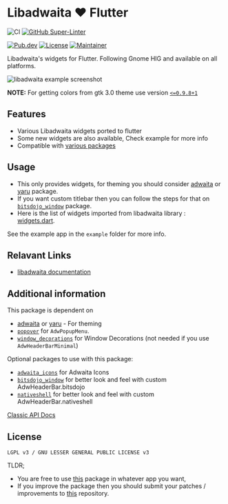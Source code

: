 # Libadwaita ❤️ Flutter

![CI](https://github.com/gtk-flutter/libadwaita/actions/workflows/ci.yml/badge.svg)
[![GitHub Super-Linter](https://github.com/gtk-flutter/adwaita/workflows/Lint%20Code%20Base/badge.svg)](https://github.com/marketplace/actions/super-linter)

[![Pub.dev](https://img.shields.io/pub/v/libadwaita.svg)](https://pub.dev/packages/libadwaita)
[![License](https://img.shields.io/github/license/gtk-flutter/libadwaita?color=indigo)](LICENSE)
[![Maintainer](https://img.shields.io/badge/Maintainer-prateekmedia-informational)](https://github.com/prateekmedia)

Libadwaita's widgets for Flutter. Following Gnome HIG and available on all platforms.

![libadwaita example screenshot](https://user-images.githubusercontent.com/41370460/146646064-09e10e32-8635-43ed-bd9c-0ed191d30a97.png)

**NOTE:** For getting colors from gtk 3.0 theme use version [`<=0.9.8+1`](https://pub.dev/packages/gtk/versions/0.9.8+1)

## Features

- Various Libadwaita widgets ported to flutter
- Some new widgets are also available, Check example for more info
- Compatible with [various packages](#additional-information)

## Usage

- This only provides widgets, for theming you should consider [adwaita](https://pub.dev/packages/adwaita) or [yaru](https://github.com/ubuntu/yaru.dart) package.
- If you want custom titlebar then you can follow the steps for that on [`bitsdojo_window`](https://pub.dev/packages/bitsdojo_window) package.
- Here is the list of widgets imported from libadwaita library : [widgets.dart](https://github.com/gtk-flutter/libadwaita/blob/main/lib/src/widgets/widgets.dart).

See the example app in the `example` folder for more info.

## Relavant Links
- [libadwaita documentation](https://gnome.pages.gitlab.gnome.org/libadwaita/doc/main/index.html#classes)


## Additional information

This package is dependent on

- [adwaita](https://pub.dev/packages/adwaita) or [yaru](https://github.com/ubuntu/yaru.dart) - For theming
- [`popover`](https://pub.dev/packages/popover) for `AdwPopupMenu`.
- [`window_decorations`](https://pub.dev/packages/window_decorations) for Window Decorations (not needed if you use `AdwHeaderBarMinimal`)

Optional packages to use with this package:

- [`adwaita_icons`](https://pub.dev/packages/adwaita_icons) for Adwaita Icons
- [`bitsdojo_window`](https://pub.dev/packages/bitsdojo_window) for better look and feel with custom AdwHeaderBar.bitsdojo
- [`nativeshell`](https://pub.dev/packages/nativeshell) for better look and feel with custom AdwHeaderBar.nativeshell

[Classic API Docs](https://pub.dev/documentation/libadwaita/latest/)

## License

`LGPL v3 / GNU LESSER GENERAL PUBLIC LICENSE v3`

TLDR;

- You are free to use [this](https://pub.dev/packages/libadwaita) package in whatever app you want,
- If you improve the package then you should submit your patches / improvements to [this](https://github.com/gtk-flutter/libadwaita) repository.
